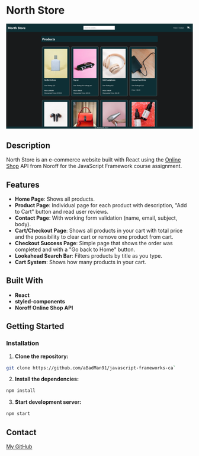 # North Store

![Image of North Store](./src/img/North%20Store.png)

## Description

North Store is an e-commerce website built with React using the [Online Shop](https://v2.api.noroff.dev/online-shop) API from Noroff for the JavaScript Framework course assignment.

## Features

- **Home Page**: Shows all products.
- **Product Page**: Individual page for each product with description, "Add to Cart" button and read user reviews.
- **Contact Page**: With working form validation (name, email, subject, body).
- **Cart/Checkout Page**: Shows all products in your cart with total price and the possibility to clear cart or remove one product from cart.
- **Checkout Success Page**: Simple page that shows the order was completed and with a "Go back to Home" button.
- **Lookahead Search Bar**: Filters products by title as you type.
- **Cart System**: Shows how many products in your cart.

## Built With

- **React**
- **styled-components**
- **Noroff Online Shop API**

## Getting Started

### Installation

1. **Clone the repository:**

```sh
git clone https://github.com/aBadMan91/javascript-frameworks-ca`
```

2. **Install the dependencies:**

```sh
npm install
```

3. **Start development server:**

```sh
npm start
```

## Contact

[My GitHub](https://github.com/aBadMan91)
